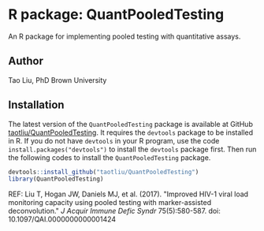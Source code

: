 # R package: QuantPooledTesting
An R package for implementing pooled testing with quantitative assays. 

## Author

Tao Liu, PhD
Brown University 

## Installation 

The latest version of the `QuantPooledTesting` package is available at GitHub [taotliu/QuantPooledTesting](http://github.com/taotliu/QuantPooledTesting). It requires the `devtools` package to be installed in R. If you do not have `devtools` in your R program, use the code  `install.packages("devtools")` to install the `devtools` package first. Then run the following codes to install the `QuantPooledTesting` package. 

```R
devtools::install_github("taotliu/QuantPooledTesting")
library(QuantPooledTesting)
```

REF: Liu T, Hogan JW, Daniels MJ, et al. (2017). "Improved HIV-1 viral load monitoring capacity using pooled testing with marker-assisted deconvolution." *J Acquir Immune Defic Syndr* 75(5):580-587. doi: 10.1097/QAI.0000000000001424  
